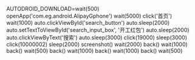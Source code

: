 AUTODROID_DOWNLOAD=wait(500)
openApp('com.eg.android.AlipayGphone')
wait(5000)
click('首页')
wait(1000)
auto.clickViewById('search_button')
auto.sleep(2000)
auto.setTextToViewById('search_input_box', '开工红包')
auto.sleep(2000)
auto.clickViewByText('搜索')
auto.sleep(3000)
click(19000)
sleep(3000)
click(10000002)
sleep(2000)
screenshot()
wait(2000)
back()
wait(1000)
back()
wait(500)
back()
wait(1000)
back()
wait(1000)
back()
wait(500)
